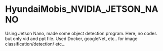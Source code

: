 # HyundaiMobis_NVIDIA_JETSON_NANO


Using Jetson Nano, made some object detection program. 
Here, no codes but only vid and ppt file.
Used Docker, googleNet, etc.. for image classification/detection/ etc...
